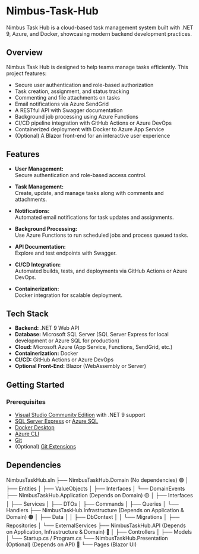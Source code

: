 ﻿# Nimbus-Task-Hub

Nimbus Task Hub is a cloud-based task management system built with .NET 9, Azure, and Docker, showcasing modern backend development practices.

## Overview

Nimbus Task Hub is designed to help teams manage tasks efficiently. This project features:
- Secure user authentication and role-based authorization
- Task creation, assignment, and status tracking
- Commenting and file attachments on tasks
- Email notifications via Azure SendGrid
- A RESTful API with Swagger documentation
- Background job processing using Azure Functions
- CI/CD pipeline integration with GitHub Actions or Azure DevOps
- Containerized deployment with Docker to Azure App Service
- (Optional) A Blazor front-end for an interactive user experience

## Features

- **User Management:**  
  Secure authentication and role-based access control.

- **Task Management:**  
  Create, update, and manage tasks along with comments and attachments.

- **Notifications:**  
  Automated email notifications for task updates and assignments.

- **Background Processing:**  
  Use Azure Functions to run scheduled jobs and process queued tasks.

- **API Documentation:**  
  Explore and test endpoints with Swagger.

- **CI/CD Integration:**  
  Automated builds, tests, and deployments via GitHub Actions or Azure DevOps.

- **Containerization:**  
  Docker integration for scalable deployment.

## Tech Stack

- **Backend:** .NET 9 Web API
- **Database:** Microsoft SQL Server (SQL Server Express for local development or Azure SQL for production)
- **Cloud:** Microsoft Azure (App Service, Functions, SendGrid, etc.)
- **Containerization:** Docker
- **CI/CD:** GitHub Actions or Azure DevOps
- **Optional Front-End:** Blazor (WebAssembly or Server)

## Getting Started

### Prerequisites

- [Visual Studio Community Edition](https://visualstudio.microsoft.com/downloads/) with .NET 9 support
- [SQL Server Express](https://www.microsoft.com/en-us/sql-server/sql-server-downloads) or [Azure SQL](https://azure.microsoft.com/en-us/services/sql-database/)
- [Docker Desktop](https://www.docker.com/products/docker-desktop)
- [Azure CLI](https://docs.microsoft.com/en-us/cli/azure/install-azure-cli)
- [Git](https://git-scm.com/)
- (Optional) [Git Extensions](https://gitextensions.github.io/)

## Dependencies

NimbusTaskHub.sln
├── NimbusTaskHub.Domain         (No dependencies) 🟢
│   ├── Entities
│   ├── ValueObjects
│   ├── Interfaces
│   └── DomainEvents
├── NimbusTaskHub.Application    (Depends on Domain) 🟡
│   ├── Interfaces
│   ├── Services
│   ├── DTOs
│   ├── Commands
│   ├── Queries
│   └── Handlers
├── NimbusTaskHub.Infrastructure (Depends on Application & Domain) 🟠
│   ├── Data
│   │   ├── DbContext
│   │   └── Migrations
│   ├── Repositories
│   └── ExternalServices
├── NimbusTaskHub.API            (Depends on Application, Infrastructure & Domain) 🔴
│   ├── Controllers
│   ├── Models
│   └── Startup.cs / Program.cs
└── NimbusTaskHub.Presentation (Optional) (Depends on API) 🔵
    └── Pages (Blazor UI)
     
